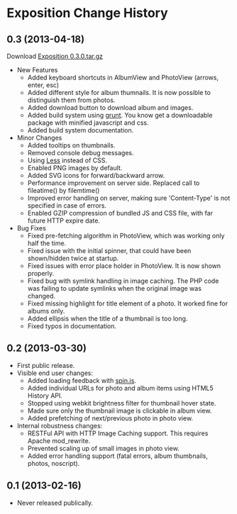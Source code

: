 # Exposition Change History

## 0.3 (2013-04-18)

Download [Exposition 0.3.0.tar.gz](http://exposition.barthe.ph/download/exposition-0.3.0.tar.gz)

* New Features
  * Added keyboard shortcuts in AlbumView and PhotoView (arrows, enter, esc)
  * Added different style for album thumnails. It is now possible to distinguish them from photos.
  * Added download button to download album and images.
  * Added build system using [grunt](http://gruntjs.com). You know get a downloadable package with minified javascript and css.
  * Added build system documentation.
* Minor Changes
  * Added tooltips on thumbnails.
  * Removed console debug messages.
  * Using [Less](http://lesscss.org) instead of CSS.
  * Enabled PNG images by default.
  * Added SVG icons for forward/backward arrow.
  * Performance improvement on server side. Replaced call to fileatime() by filemtime()
  * Improved error handling on server, making sure 'Content-Type' is not specified in case of errors.
  * Enabled GZIP compression of bundled JS and CSS file, with far future HTTP expire date.
* Bug Fixes
  * Fixed pre-fetching algorithm in PhotoView, which was working only half the time.
  * Fixed issue with the initial spinner, that could have been shown/hidden twice at startup.
  * Fixed issues with error place holder in PhotoView. It is now shown properly.
  * Fixed bug with symlink handling in image caching. The PHP code was failing to update symlinks when the original image was changed.
  * Fixed missing highlight for title element of a photo. It worked fine for albums only.
  * Added ellipsis when the title of a thumbnail is too long.
  * Fixed typos in documentation.

## 0.2 (2013-03-30)

* First public release.
* Visible end user changes:
  * Added loading feedback with [spin.js](http://fgnass.github.com/spin.js/).
  * Added individual URLs for photo and album items using HTML5 History API.
  * Stopped using webkit brightness filter for thumbnail hover state.
  * Made sure only the thumbnail image is clickable in album view.
  * Added prefetching of next/previous photo in photo view.
* Internal robustness changes:
  * RESTFul API with HTTP Image Caching support. This requires Apache mod_rewrite.
  * Prevented scaling up of small images in photo view.
  * Added error handling support (fatal errors, album thumbnails, photos, noscript).

## 0.1 (2013-02-16)

* Never released publically.